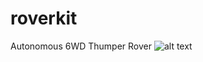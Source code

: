 # roverkit
Autonomous 6WD Thumper Rover 
![alt text](https://github.com/gpldecha/gpldecha.github.io/blob/master/images/projects/rover/rover.gif)
